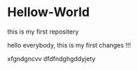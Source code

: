 # Hellow-World
this is my first repositery





hello everybody, this is my first changes !!!


xfgndgncvv dfdfndghgddyjety
